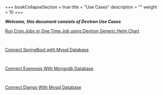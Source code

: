 +++
bookCollapseSection = true
title = "Use Cases"
description = ""
weight = 10
+++


***Welcome, this document consists of Devtron Use Cases***


[Run Cron Jobs or One Time Job using Devtron Generic Helm Chart](/use_cases/devtron_genric_charts_to_run_cron_jobs_or_one_time_job/)

&nbsp;&nbsp;&nbsp; 

[Connect SpringBoot with Mysql Database](/use_cases/connect_spring_boot_with_mysql_database/)

&nbsp;&nbsp;

[Connect Expressjs With Mongodb Database](/use_cases/connect_expressjs_with_mongodb_database/)



&nbsp;&nbsp;


[Connect Django With Mysql Database](/use_cases/connect_django_with_mysql_database/)



